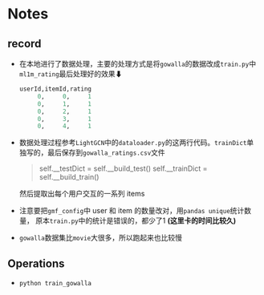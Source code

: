 # Notes


## record
- 在本地进行了数据处理，主要的处理方式是将`gowalla`的数据改成`train.py`中`ml1m_rating`最后处理好的效果⬇ 
    ```python
    userId,itemId,rating
         0,     0,     1
         0,     1,     1
         0,     2,     1
         0,     3,     1
         0,     4,     1
    ```
- 数据处理过程参考`LightGCN`中的`dataloader.py`的这两行代码。`trainDict`单独写的，最后保存到`gowalla_ratings.csv`文件
    >   self.__testDict = self.__build_test()
        self.__trainDict = self.__build_train()

    然后提取出每个用户交互的一系列 items
- 注意要把`gmf_config`中 user 和 item 的数量改对，用`pandas unique`统计数量， 原本`train.py`中的统计是错误的，都少了1 **(这里卡的时间比较久)**
- `gowalla`数据集比`movie`大很多，所以跑起来也比较慢


## Operations
- `python train_gowalla`